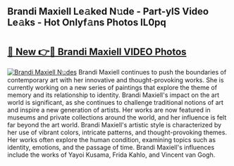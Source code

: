 ## Brandi Maxiell Le𝚊ked N𝚞de - Part-yIS Video Le𝚊ks - Hot Onlyf𝚊ns Photos IL0pq

# <h2><a href="http://ab4233.deff.icu/?id=Brandi+Maxiell">🔗 New 👉🔴 Brandi Maxiell VIDEO Photos</a></h2>

[![Brandi Maxiell N𝚞des](https://i.imgur.com/rIISA9y.gif)](http://ab4233.deff.icu/?id=Brandi+Maxiell)
Brandi Maxiell continues to push the boundaries of contemporary art with her innovative and thought-provoking works. She is currently working on a new series of paintings that explore the theme of memory and its relationship to identity. Brandi Maxiell's impact on the art world is significant, as she continues to challenge traditional notions of art and inspire a new generation of artists. Her works are now featured in museums and private collections around the world, and her influence is felt far beyond the art world. Brandi Maxiell's artistic style is characterized by her use of vibrant colors, intricate patterns, and thought-provoking themes. Her works often explore the human condition, examining topics such as identity, emotions, and the passage of time. Brandi Maxiell's influences include the works of Yayoi Kusama, Frida Kahlo, and Vincent van Gogh.
